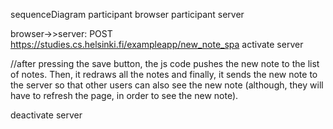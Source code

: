 sequenceDiagram 
  participant browser
  participant server

browser->>server: POST https://studies.cs.helsinki.fi/exampleapp/new_note_spa 
activate server

//after pressing the save button, the js code pushes the new note to the list of notes.
Then, it redraws all the notes and finally, it sends the new note to the server so that
other users can also see the new note (although, they will have to refresh the page, in order to see the new note). 

deactivate server
